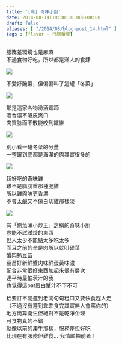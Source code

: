 ```yaml
---
title: '[粵] 奇味小廚'
date: 2014-08-14T19:30:00.000+08:00
draft: false
aliases: [ "/2014/08/blog-post_14.html" ]
tags : [flavor - 行膳積腹]
---
```


服務差環境也是麻麻  
不過食物好吃，所以都是滿人的食肆  

![](/images/keemei.jpg)

不愛好醃菜，但偏偏叫了這罐「冬菜」  

![](/images/keemei1.jpg)

那是這家名物汾酒燻蹄  
酒香濃不嗆皮爽口  
肉質腍而不散能咬到纖維  

![](/images/keemei2.jpg)

別小看一罐冬菜的分量  
一整罐到底都是滿滿的肉其實很多的  

![](/images/keemei3.jpg)

超好吃的奇味雞  
雞不是脂肪重那種肥雞  
所以雞肉味更香濃  
不會太鹹又不像白切雞那樣淡  

![](/images/keemei4.jpg)

有「鰂魚涌小炒王」之稱的奇味小廚  
豈能不試試炒的東西  
但人太少不能點太多吃太多  
而且之前的全是肉所以就叫碟菜  
蟹肉扒豆苗  
豆苗好新鮮蟹肉味鮮蛋黃味濃  
配合非常很好東西加起來很有層次  
連平時最怕茨汁的我  
也覺得這pat蛋白蟹汁不下不可  
  
枱要訂不能遲到老闆句句粗口又要快食趕人走  
（不過沒有遲到乖乖食完其實無人會罵你的）  
地方尚算衛生但絕對不是乾淨企理  
可食物真的不錯  
就像以前的澳牛那樣，服務差但好吃  
比現在有服務但難食... 我情願揀前者！
